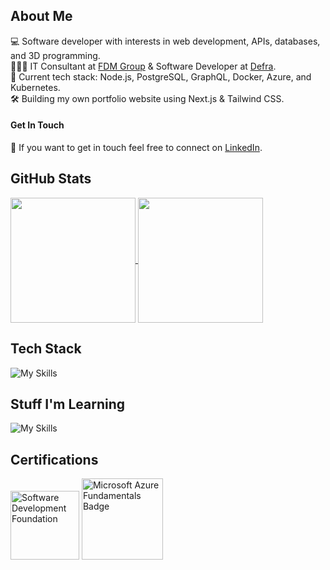 ## About Me
💻 Software developer with interests in web development, APIs, databases, and 3D programming.  
👩🏽‍💻 IT Consultant at [FDM Group](https://www.fdmgroup.com/) & Software Developer at [Defra](https://www.gov.uk/government/organisations/department-for-environment-food-rural-affairs).  
🧠 Current tech stack: Node.js, PostgreSQL, GraphQL, Docker, Azure, and Kubernetes.  
🛠️ Building my own portfolio website using Next.js & Tailwind CSS.  
#### Get In Touch
💬 If you want to get in touch feel free to connect on [LinkedIn](https://www.linkedin.com/in/ranatasalem/).
## GitHub Stats
<a href="https://github.com/rtasalem?tab=repositories">
  <img height=200 align="center" src="https://github-readme-stats.vercel.app/api/top-langs/?username=rtasalem&theme=shadow_red&layout=compact" />
</a>
<a href="https://github.com/rtasalem">
  <img height=200 align="center" src="https://github-readme-stats.vercel.app/api?username=rtasalem&show_icons=true&theme=shadow_red&layout=compact&show=reviews,prs_merged&hide=issues" />
</a>

## Tech Stack

![My Skills](https://go-skill-icons.vercel.app/api/icons?i=nodejs,express,npm,jest,java,maven,spring,graphql,postgres,azure,kubernetes,docker,jenkins,html,css,js,react,bootstrap,vscode,github,git,postman,eclipse,jupyter,helm)
## Stuff I'm Learning
![My Skills](https://go-skill-icons.vercel.app/api/icons?i=python,matplotlib,pycharm,threejs,vite,ts,nextjs,vercel,tailwind,daisyui,vim&titles=false)

## Certifications
<!-- ![software-development-foundation](https://github.com/rtasalem/rtasalem/assets/127218837/7ee0ce69-650e-4663-8864-25e2a2adabe0)
![microsoft-azure-fundamentals-badge](https://github.com/rtasalem/rtasalem/assets/127218837/7821eb3f-b503-47ae-a657-c30634669af5) -->
<img src="https://github.com/rtasalem/rtasalem/assets/127218837/7ee0ce69-650e-4663-8864-25e2a2adabe0" alt="Software Development Foundation" style="width: auto; height: 110px;">
<img src="https://github.com/rtasalem/rtasalem/assets/127218837/7821eb3f-b503-47ae-a657-c30634669af5" alt="Microsoft Azure Fundamentals Badge" style="width: auto; height: 130px;">

